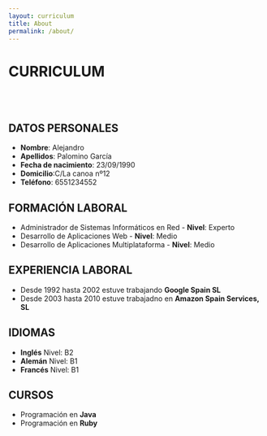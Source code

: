 ```yaml
---
layout: curriculum
title: About
permalink: /about/
---
```

# CURRICULUM
<br></br>
## DATOS PERSONALES

* **Nombre**: Alejandro  
* **Apellidos**: Palomino García  
* **Fecha de nacimiento**: 23/09/1990  
* **Domicilio**:C/La canoa nº12  
* **Teléfono**: 6551234552  
   
## FORMACIÓN LABORAL

* Administrador de Sistemas Informáticos en Red - **Nivel**: Experto  
* Desarrollo de Aplicaciones Web - **Nivel**: Medio  
* Desarrollo de Aplicaciones Multiplataforma - **Nivel**: Medio  



## EXPERIENCIA LABORAL

* Desde 1992 hasta 2002 estuve trabajando **Google Spain SL**
* Desde 2003 hasta 2010 estuve trabajadno en **Amazon Spain Services, SL**  



## IDIOMAS

* **Inglés** Nivel: B2  
* **Alemán** Nivel: B1  
* **Francés** Nivel: B1  



## CURSOS
 
* Programación en **Java** 
* Programación en **Ruby** 

